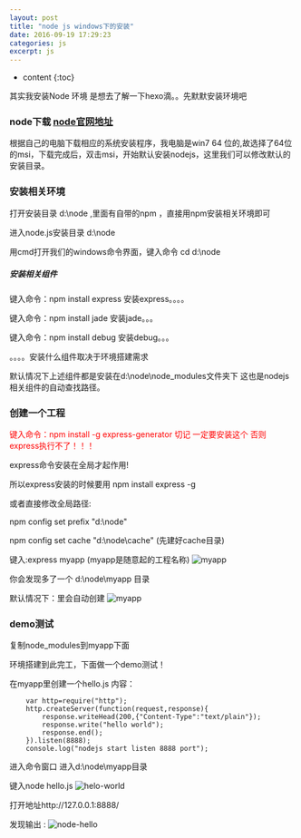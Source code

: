 ```yaml
---
layout: post
title: "node js windows下的安装"
date: 2016-09-19 17:29:23
categories: js
excerpt: js
---
```


* content
{:toc}

其实我安装Node 环境 是想去了解一下hexo滴。。先默默安装环境吧

### node下载 [node官网地址](http://nodejs.org/)

根据自己的电脑下载相应的系统安装程序，我电脑是win7 64 位的,故选择了64位的msi，下载完成后，双击msi，开始默认安装nodejs，这里我们可以修改默认的安装目录。
  

### 安装相关环境

打开安装目录 d:\node ,里面有自带的npm ，直接用npm安装相关环境即可

进入node.js安装目录 d:\node

用cmd打开我们的windows命令界面，键入命令 cd d:\node

##### 安装相关组件

键入命令：npm install express 安装express。。。。

键入命令：npm install jade 安装jade。。。

键入命令：npm install debug 安装debug。。。


。。。。安装什么组件取决于环境搭建需求

默认情况下上述组件都是安装在d:\node\node_modules文件夹下 这也是nodejs相关组件的自动查找路径。


### 创建一个工程

<font color="red">键入命令：npm install -g express-generator 切记 一定要安装这个 否则express执行不了！！！</font>

express命令安装在全局才起作用!

所以express安装的时候要用 npm install express -g

或者直接修改全局路径:

npm config set prefix "d:\node"

npm config set cache "d:\node\cache" (先建好cache目录)

键入:express myapp (myapp是随意起的工程名称)
![myapp](http://hexing-w.github.io/css/pics/project.png)


你会发现多了一个 d:\node\myapp 目录

默认情况下：里会自动创建
![myapp](http://hexing-w.github.io/css/pics/create-proj.png)

### demo测试
 复制node_modules到myapp下面

环境搭建到此完工，下面做一个demo测试！

在myapp里创建一个hello.js 内容：
		
		var http=require("http");
		http.createServer(function(request,response){
			response.writeHead(200,{"Content-Type":"text/plain"});
			response.write("hello world");
			response.end();
		}).listen(8888);
		console.log("nodejs start listen 8888 port");

进入命令窗口 进入d:\node\myapp目录

键入node hello.js
![helo-world](http://hexing-w.github.io/css/pics/hello-world.png)

打开地址http://127.0.0.1:8888/

发现输出 :
![node-hello](http://hexing-w.github.io/css/pics/node-hello.png)
